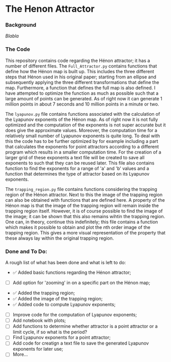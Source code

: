 # The Henon Attractor

### Background

*Blabla*

### The Code

This repository contains code regarding the Hénon attractor; it has a number of different files. The `Full_Attractor.py` contains functions that define how the Hénon map is built up. This includes the three different steps that Hénon used in his original paper; starting from an ellipse and subsequently applying the three different transformations that define the map. Furthermore, a function that defines the full map is also defined. I have attempted to optimize the function as much as possible such that a large amount of points can be generated. As of right now it can generate 1 million points in about 7 seconds and 10 million points in a minute or two.

The `lyapunov.py` file contains functions associated with the calculation of the Lyapunov exponents of the Hénon map. As of right now it is not fully optimized and the computation of the exponents is not super accurate but it does give the approximate values. Moreover, the computation time for a relatively small number of Lyapunov exponents is quite long. To deal with this the code has to be further optimized by for example including a part that calculates the exponents for point attractors according to a different program which results in a smaller computation time. For the creation of a larger grid of these exponents a text file will be created to save all exponents to such that they can be reused later. This file also contains function to find the exponents for a range of 'a' and 'b' values and a function that determines the type of attractor based on its Lyapunov exponents.

The `trapping_region.py` file contains functions considering the trapping region of the Hénon attractor. Next to this the image of the trapping region can also be obtained with functions that are defined here. A property of the Hénon map is that the image of the trapping region will remain inside the trapping region itself. However, it is of course possible to find the image of the image; it can be shown that this also remains wihtin the trapping region. One can, in theory, continue this indefinitely; this file contains a function which makes it possible to obtain and plot the *n*th order image of the trapping region. This gives a more visual representation of the property that these always lay within the original trapping region.

### Done and To Do:

A rough list of what has been done and what is left to do:

- :white_check_mark: Added basic functions regarding the Hénon attractor;
- [ ] Add option for 'zooming' in on a specific part on the Hénon map;
- :white_check_mark: Added the trapping region;
- :white_check_mark: Added the image of the trapping region;
- :white_check_mark: Added code to compute Lyapunov exponents;
- [ ] Improve code for the computation of Lyapunov exponents;
- [ ] Add notebook with plots;
- [ ] Add functions to determine whether attractor is a point attractor or a limit cycle, if so what is the period?
- [ ] Find Lyapunov exponents for a point attractor;
- [ ] Add code for creatign a text file to save the generated Lyapunov exponents for later use;
- [ ] More...
